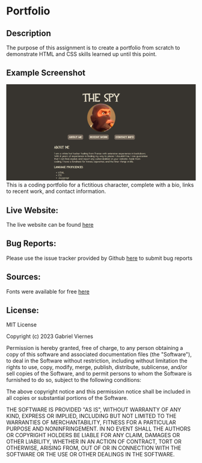 # Portfolio

## Description
The purpose of this assignment is to create a portfolio from scratch to demonstrate HTML and CSS skills learned up until this point.

## Example Screenshot
![example screenshot](./assets/img/screenshot.png)
This is a coding portfolio for a fictitious character, complete with a bio, links to recent work, and contact information.

## Live Website:
The live website can be found [here](https://gabriel-viernes.github.io/Portfolio/)

## Bug Reports:
Please use the issue tracker provided by Github [here](https://github.com/Gabriel-Viernes/Portfolio/issues) to submit bug reports

## Sources:
Fonts were available for free [here](https://www.dafont.com/)

## License:
MIT License

Copyright (c) 2023 Gabriel Viernes

Permission is hereby granted, free of charge, to any person obtaining a copy
of this software and associated documentation files (the "Software"), to deal
in the Software without restriction, including without limitation the rights
to use, copy, modify, merge, publish, distribute, sublicense, and/or sell
copies of the Software, and to permit persons to whom the Software is
furnished to do so, subject to the following conditions:

The above copyright notice and this permission notice shall be included in all
copies or substantial portions of the Software.

THE SOFTWARE IS PROVIDED "AS IS", WITHOUT WARRANTY OF ANY KIND, EXPRESS OR
IMPLIED, INCLUDING BUT NOT LIMITED TO THE WARRANTIES OF MERCHANTABILITY,
FITNESS FOR A PARTICULAR PURPOSE AND NONINFRINGEMENT. IN NO EVENT SHALL THE
AUTHORS OR COPYRIGHT HOLDERS BE LIABLE FOR ANY CLAIM, DAMAGES OR OTHER
LIABILITY, WHETHER IN AN ACTION OF CONTRACT, TORT OR OTHERWISE, ARISING FROM,
OUT OF OR IN CONNECTION WITH THE SOFTWARE OR THE USE OR OTHER DEALINGS IN THE
SOFTWARE.